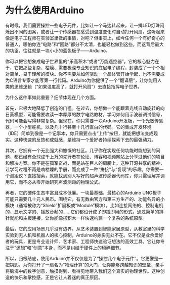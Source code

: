 # 为什么使用Arduino

有时候，我们需要操控一些电子元件，比如让一个马达转起来，让一排LED灯珠闪烁出不同的图案，或者让一个传感器在感受到温度变化时自动打开风扇。这听起来像是电子工程师在实验室里做的事情，对吧？但事实上，如今任何一个有好奇心的普通人，哪怕你连“电路”和“回路”都分不太清，也能轻松做到这些。而这背后最大的功臣，往往就是一块小小的蓝色板子——Arduino。

你可以把它想象成电子世界里的“乐高积木”或者“万能遥控器”。它的核心魅力在于，它把那些复杂、枯燥、需要极深专业知识的底层电子编程，封装成了一个个相对简单、易于理解的模块。你不需要从如何驱动一个晶体管开始学起，也不需要成为C语言专家才能写第一行代码。Arduino为你提供了一个“翻译层”，让你能用人类的思维逻辑（“如果温度高了，就打开风扇”）去直接指挥电子世界。

为什么这件事如此重要？细节体现在几个方面。

首先，它极大地降低了创造的门槛。在过去，你想做一个能跟着光线自动旋转的向日葵模型，可能需要攻读一本厚厚的数字电路教材，学习如何用示波器调试信号，代码可能会写得非常复杂。但现在，你只需要一块Arduino开发板，一个光敏传感器，一个小型舵机，以及几十行甚至十几行直白的代码。它的集成开发环境（IDE）简单到像是一个记事本，你只需要点击“上传”按钮，就能把想法变成现实。这种快速的反馈和成就感，是维持一个爱好者持续探索下去的最强动力。

其次，它拥有一个无比强大和慷慨的社区。几乎你在实现任何功能时能想到的问题，都已经有全球成千上万的先行者在论坛、博客和视频网站上分享过他们的项目和解决方案。你不是在孤军奋战，而是站在巨人的肩膀上。这种开源共享的精神，让学习过程不再是啃枯燥的手册，而变成了一种“拼接”与“复现”的乐趣。你需要一个测距仪？直接搜索，就能找到别人写好的超声波传感器代码库，你只需理解并调用它，而不必从零开始研究声波测距的物理公式。

再者，它的硬件生态丰富且成本低廉。一块最基础、最核心的Arduino UNO板子可能只需要几十元人民币。围绕它，有无数由官方和第三方生产的、功能各异的小模块（通常被称为“Shield”扩展板或“Module”模块），比如连接网络的、控制电机的、显示文字的、播放音频的……它们都设计成了即插即用的形式，通过简单的排针就能和主板连接，让你能像搭积木一样快速构建一个复杂的系统原型。

最后，它的应用场景几乎没有边界。从艺术装置到智能家居原型，从教室里的科学实验到无人机和机器人的核心控制，Arduino的身影无处不在。它不仅是业余爱好者的玩具，更是专业设计师、艺术家、工程师快速验证想法的高效工具。它让你专注于“逻辑”和“创意”本身，而不是纠结于硬件上的琐碎细节。

所以，归根结底，使用Arduino并不仅仅是为了“操控几个电子元件”。它更像是一把钥匙，为你打开了一扇名为“物理计算”的大门，让你能够跨越知识的壁垒，亲手将脑海中的数字创意，触摸得到、看得见地带入我们这个真实的物理世界。这种创造的快乐和掌控感，正是它让人着迷的真正原因。